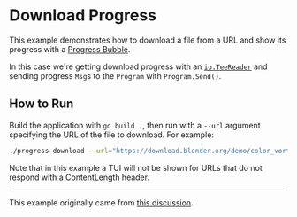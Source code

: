 # Download Progress
This example demonstrates how to download a file from a URL and show its progress with a [Progress Bubble][progress].

In this case we're getting download progress with an [`io.TeeReader`][tee] and sending progress `Msg`s to the `Program` with `Program.Send()`.

[progress]: https://github.com/rprtr258/tea/components/
[tee]: https://pkg.go.dev/io#TeeReader

## How to Run
Build the application with `go build .`, then run with a `--url` argument specifying the URL of the file to download. For example:

```bash
./progress-download --url="https://download.blender.org/demo/color_vortex.blend"
```

Note that in this example a TUI will not be shown for URLs that do not respond with a ContentLength header.

* * *
This example originally came from [this discussion][discussion].

[discussion]: https://github.com/charmbracelet/bubbles/discussions/127
